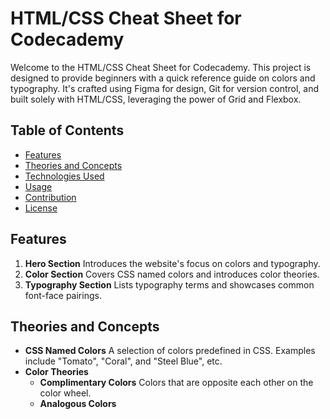 # HTML/CSS Cheat Sheet for Codecademy

Welcome to the HTML/CSS Cheat Sheet for Codecademy. This project is designed to provide beginners with a quick reference guide on colors and typography. It's crafted using Figma for design, Git for version control, and built solely with HTML/CSS, leveraging the power of Grid and Flexbox.

## Table of Contents

- [Features](#features)
- [Theories and Concepts](#theories-and-concepts)
- [Technologies Used](#technologies-used)
- [Usage](#usage)
- [Contribution](#contribution)
- [License](#license)

## Features

1. **Hero Section** Introduces the website's focus on colors and typography.
2. **Color Section** Covers CSS named colors and introduces color theories.
3. **Typography Section** Lists typography terms and showcases common font-face pairings.

## Theories and Concepts

- **CSS Named Colors** A selection of colors predefined in CSS. Examples include "Tomato", "Coral", and "Steel Blue", etc.
- **Color Theories**
  - **Complimentary Colors** Colors that are opposite each other on the color wheel.
  - **Analogous Colors**
